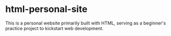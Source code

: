 # html-personal-site
This is a personal website primarily built with HTML, serving as a beginner's practice project to kickstart web development.
